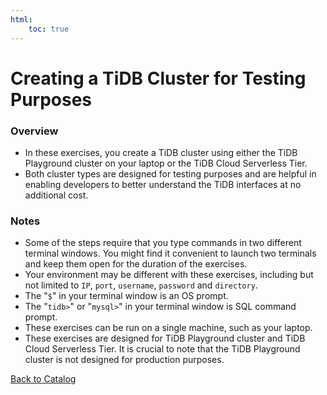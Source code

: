 ```yaml
---
html:
    toc: true
---
```

# Creating a TiDB Cluster for Testing Purposes

### Overview
+ In these exercises, you create a TiDB cluster using either the TiDB Playground cluster on your laptop or the TiDB Cloud Serverless Tier. 
+ Both cluster types are designed for testing purposes and are helpful in enabling developers to better understand the TiDB interfaces at no additional cost.

### Notes
+ Some of the steps require that you type commands in two different terminal windows. You might find it convenient to launch two terminals and keep them open for the duration of the exercises.
+ Your environment may be different with these exercises, including but not limited to `IP`, `port`, `username`, `password` and `directory`.
+ The "`$`" in your terminal window is an OS prompt.
+ The "`tidb>`" or "`mysql>`" in your terminal window is SQL command prompt. 
+ These exercises can be run on a single machine, such as your laptop.
+ These exercises are designed for TiDB Playground cluster and TiDB Cloud Serverless Tier. It is crucial to note that the TiDB Playground cluster is not designed for production purposes.

<a href="../index.html">Back to Catalog</a>